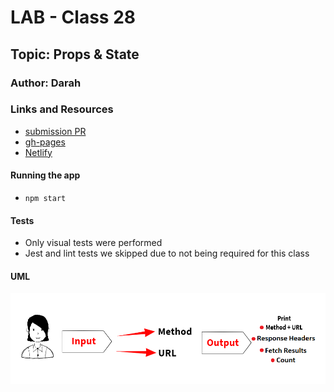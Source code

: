 # LAB - Class 28

## Topic: Props & State

### Author: Darah

### Links and Resources

- [submission PR](https://github.com/Darah98/resty/pull/5)
- [gh-pages](https://darah98.github.io/resty/)
- [Netlify](https://wizardly-dubinsky-483375.netlify.app/)

#### Running the app

- `npm start`

#### Tests

- Only visual tests were performed
- Jest and lint tests we skipped due to not being required for this class

#### UML

![UML](UML.PNG)
